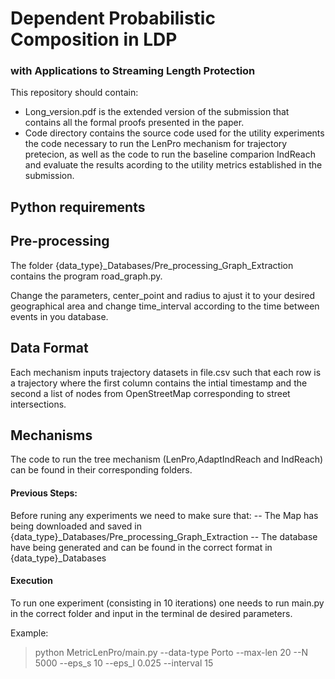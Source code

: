 
# Dependent Probabilistic Composition in LDP
### with Applications to Streaming Length Protection

This repository should contain:
- Long_version.pdf is the extended version of the submission that contains all the formal proofs presented in the paper.
- Code directory contains the source code used for the utility experiments the code necessary to run the LenPro mechanism for trajectory pretecion,
 as well as the code to run the baseline comparion IndReach and evaluate the results acording to the utility metrics established in the submission.

## Python requirements

## Pre-processing
The folder {data_type}_Databases/Pre_processing_Graph_Extraction contains the program road_graph.py.

Change the parameters, center_point and radius to ajust it to your desired geographical area and change time_interval according to the time between events in you database.

## Data Format
Each mechanism inputs trajectory datasets in file.csv such that each row is a trajectory where the first column contains the intial timestamp and the second a list of nodes from OpenStreetMap corresponding to street intersections.

## Mechanisms 
The code to run the tree mechanism (LenPro,AdaptIndReach and IndReach) can be found in their corresponding folders.

#### Previous Steps:
Before runing any experiments we need to make sure that:
 -- The Map has being downloaded and saved in {data_type}_Databases/Pre_processing_Graph_Extraction
 -- The database have being generated and can be found in the correct format in {data_type}_Databases

#### Execution
To run one experiment (consisting in 10 iterations) one needs to run main.py in the correct folder and input in the terminal de desired parameters.

Example:
> python MetricLenPro/main.py --data-type Porto --max-len 20 --N 5000 --eps_s 10 --eps_l 0.025 --interval 15
